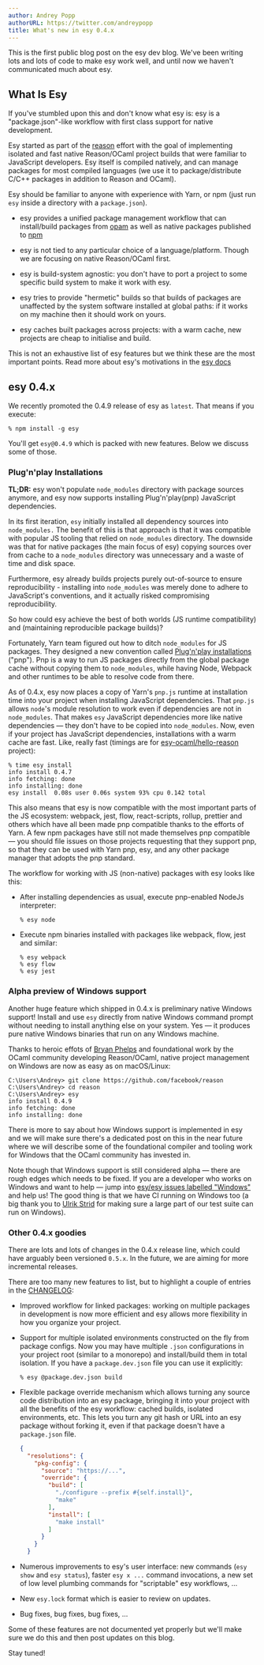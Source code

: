 ```yaml
---
author: Andrey Popp
authorURL: https://twitter.com/andreypopp
title: What's new in esy 0.4.x
---
```


This is the first public blog post on the esy dev blog.  We've been writing
lots and lots of code to make esy work well, and until now we haven't
communicated much about esy.

<!--truncate-->

## What Is Esy

If you've stumbled upon this and don't know what esy is: esy is a
"package.json"-like workflow with first class support for native development.

Esy started as part of the [reason][reason] effort with the goal of
implementing isolated and fast native Reason/OCaml project builds that were
familiar to JavaScript developers. Esy itself is compiled natively,
and can manage packages for most compiled languages (we use it to
package/distribute C/C++ packages in addition to Reason and OCaml).

Esy should be familiar to anyone with experience with Yarn, or npm (just run
`esy` inside a directory with a `package.json`).

- esy provides a unified package management workflow that can install/build
  packages from [opam][opam] as well as native packages published to [npm][npm]

- esy is not tied to any particular choice of a language/platform. Though we are
  focusing on native Reason/OCaml first.

- esy is build-system agnostic: you don't have to port a project
  to some specific build system to make it work with esy.

- esy tries to provide "hermetic" builds so that builds of packages are
  unaffected by the system software installed at global paths: if it works on my
  machine then it should work on yours.

- esy caches built packages across projects: with a warm cache, new projects
  are cheap to initialise and build.

This is not an exhaustive list of esy features but we think these are the most
important points.
Read more about esy's motivations in the [esy docs][esydocs] 

## esy 0.4.x

We recently promoted the 0.4.9 release of esy as `latest`. That means if you
execute:

```shell
% npm install -g esy
```

You'll get `esy@0.4.9` which is packed with new features. Below we discuss some
of those.

### Plug'n'play Installations

**TL;DR:** esy won't populate `node_modules` directory with package sources
anymore, and esy now supports installing Plug'n'play(pnp) JavaScript
dependencies.

In its first iteration, `esy` initially installed all dependency sources into
`node_modules.` The benefit of this is that approach is that it was compatible
with popular JS tooling that relied on `node_modules` directory. The downside
was that for native packages (the main focus of esy) copying sources over from
cache to a `node_modules` directory was unnecessary and a waste of time and
disk space.

Furthermore, esy already builds projects purely out-of-source to ensure
reproducibility - installing into `node_modules` was merely done to adhere to
JavaScript's conventions, and it actually risked compromising reproducibility.

So how could esy achieve the best of both worlds (JS runtime compatibility) and
(maintaining reproducible package builds)?

Fortunately, Yarn team figured out how to ditch `node_modules` for JS packages.
They designed a new convention called [Plug'n'play installations][pnp] ("pnp").
Pnp is a way to run JS packages directly from the global package cache without
copying them to `node_modules`, while having Node, Webpack and other runtimes
to be able to resolve code from there.

As of 0.4.x, esy now places a copy of Yarn's `pnp.js` runtime at installation
time into your project when installing JavaScript dependencies. That `pnp.js`
allows `node`'s module resolution to work even if dependencies are not in
`node_modules`. That makes `esy` JavaScript dependencies more like native
dependencies &mdash; they don't have to be copied into `node_modules`.  Now,
even if your project has JavaScript dependencies, installations with a warm
cache are fast. Like, really fast (timings are for
[esy-ocaml/hello-reason][hello-reason] project):

```shell
% time esy install
info install 0.4.7
info fetching: done
info installing: done
esy install  0.08s user 0.06s system 93% cpu 0.142 total
```

This also means that esy is now compatible with the most important parts of the
JS ecosystem: webpack, jest, flow, react-scripts, rollup, prettier and others
which have all been made pnp compatible thanks to the efforts of Yarn. A few
npm packages have still not made themselves pnp compatible &mdash; you should
file issues on those projects requesting that they support pnp, so that they
can be used with Yarn pnp, esy, and any other package manager that adopts
the pnp standard.

The workflow for working with JS (non-native) packages with esy looks like this:

- After installing dependencies as usual, execute pnp-enabled NodeJs
  interpreter:

  ```shell
  % esy node
  ```
- Execute npm binaries installed with packages like webpack, flow, jest and
  similar:

  ```shell
  % esy webpack
  % esy flow
  % esy jest
  ```

### Alpha preview of Windows support

Another huge feature which shipped in 0.4.x is preliminary native Windows
support! Install and use `esy` directly from native Windows command prompt
without needing to install anything else on your system.
Yes &mdash; it produces pure native Windows binaries that run on any Windows
machine.

Thanks to heroic effots of [Bryan Phelps][bryphe] and foundational work by the
OCaml community developing Reason/OCaml, native project management on Windows
are now as easy as on macOS/Linux:

```shell
C:\Users\Andrey> git clone https://github.com/facebook/reason
C:\Users\Andrey> cd reason
C:\Users\Andrey> esy
info install 0.4.9
info fetching: done
info installing: done
```

There is more to say about how Windows support is implemented in esy and we
will make sure there's a dedicated post on this in the near future where we
will describe some of the foundational compiler and tooling work for Windows
that the OCaml community has invested in.

Note though that Windows support is still considered alpha &mdash; there are
rough edges which needs to be fixed. If you are a developer who works on Windows
and want to help &mdash; jump into [esy/esy issues labelled
"Windows"][win-issues] and help us! The good thing is that we have CI running on
Windows too (a big thank you to [Ulrik Strid][ulrikstrid] for making sure a large
part of our test suite can run on Windows).

### Other 0.4.x goodies

There are lots and lots of changes in the 0.4.x release line, which could have
arguably been versioned `0.5.x`. In the future, we are aiming for more
incremental releases.

There are too many new features to list, but to highlight a couple of entries
in the [CHANGELOG][]:

- Improved workflow for linked packages: working on multiple packages in
  development is now more efficient and esy allows more flexibility in how you
  organize your project.

- Support for multiple isolated environments constructed on the fly from
  package configs. Now you may have multiple `.json` configurations in your
  project root (similar to a monorepo) and install/build them in total
  isolation. If you have a `package.dev.json` file you can use it explicitly:

  ```shell
  % esy @package.dev.json build
  ```

- Flexible package override mechanism which allows turning any source code
  distribution into an esy package, bringing it into your project with all the
  benefits of the esy workflow: cached builds, isolated environments, etc.
  This lets you turn any git hash or URL into an esy package without forking
  it, even if that package doesn't have a `package.json` file.

  ```json
  {
    "resolutions": {
      "pkg-config": {
        "source": "https://...",
        "override": {
          "build": [
            "./configure --prefix #{self.install}",
            "make"
          ],
          "install": [
            "make install"
          ]
        }
      }
    }
  ```

- Numerous improvements to esy's user interface: new commands (`esy show` and
  `esy status`), faster `esy x ...` command invocations, a new set of low level
  plumbing commands for "scriptable" esy workflows, ...

- New `esy.lock` format which is easier to review on updates.

- Bug fixes, bug fixes, bug fixes, ...

Some of these features are not documented yet properly but we'll make sure we do
this and then post updates on this blog.

Stay tuned!

[esydocs]: https://esy.sh/docs/en/what-why.html
[reason]: https://reasonml.github.io
[hello-reason]: https://github.com/esy-ocaml/hello-reason
[opam]: https://opam.ocaml.org/
[npm]: https://npmjs.com/
[pnp]: https://github.com/arcanis/rfcs/blob/6fc13d52f43eff45b7b46b707f3115cc63d0ea5f/accepted/0000-plug-an-play.md
[yarn]: http://yarnpkg.com/
[bryphe]: https://github.com/bryphe
[ulrikstrid]: https://github.com/ulrikstrid
[win-issues]: https://github.com/esy/esy/issues?q=is%3Aissue+is%3Aopen+label%3Awindows
[CHANGELOG]: https://github.com/esy/esy/blob/496923fce0412f1e3e81ebfa8797a4e09f28ecd4/CHANGELOG.md#048--latest
